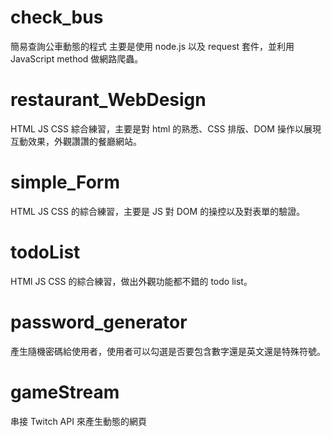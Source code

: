 # check_bus

簡易查詢公車動態的程式
主要是使用 node.js 以及 request 套件，並利用 JavaScript method 做網路爬蟲。

# restaurant_WebDesign

HTML JS CSS 綜合練習，主要是對 html 的熟悉、CSS 排版、DOM 操作以展現互動效果，外觀讚讚的餐廳網站。

# simple_Form

HTML JS CSS 的綜合練習，主要是 JS 對 DOM 的操控以及對表單的驗證。

# todoList
HTMl JS CSS 的綜合練習，做出外觀功能都不錯的 todo list。

# password_generator
產生隨機密碼給使用者，使用者可以勾選是否要包含數字還是英文還是特殊符號。

# gameStream
串接 Twitch API 來產生動態的網頁